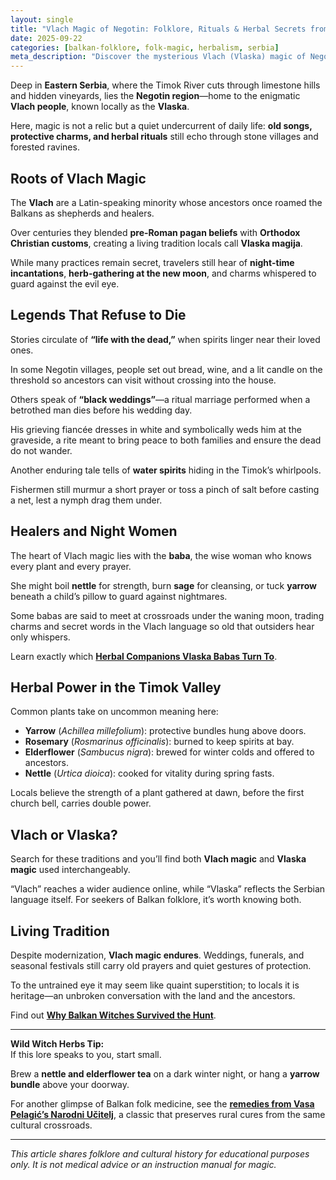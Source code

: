 ```yaml
---
layout: single
title: "Vlach Magic of Negotin: Folklore, Rituals & Herbal Secrets from Eastern Serbia"
date: 2025-09-22
categories: [balkan-folklore, folk-magic, herbalism, serbia]
meta_description: "Discover the mysterious Vlach (Vlaska) magic of Negotin, Serbia—ancient rituals, true legends, protective herbs, and timeless Balkan folklore."
---
```


Deep in **Eastern Serbia**, where the Timok River cuts through limestone hills and hidden vineyards, lies the **Negotin region**—home to the enigmatic **Vlach people**, known locally as the **Vlaska**. 

Here, magic is not a relic but a quiet undercurrent of daily life: **old songs, protective charms, and herbal rituals** still echo through stone villages and forested ravines.

## Roots of Vlach Magic

The **Vlach** are a Latin-speaking minority whose ancestors once roamed the Balkans as shepherds and healers. 

Over centuries they blended **pre-Roman pagan beliefs** with **Orthodox Christian customs**, creating a living tradition locals call **Vlaska magija**. 

While many practices remain secret, travelers still hear of **night-time incantations**, **herb-gathering at the new moon**, and charms whispered to guard against the evil eye.

## Legends That Refuse to Die

Stories circulate of **“life with the dead,”** when spirits linger near their loved ones. 

In some Negotin villages, people set out bread, wine, and a lit candle on the threshold so ancestors can visit without crossing into the house. 

Others speak of **“black weddings”**—a ritual marriage performed when a betrothed man dies before his wedding day. 

His grieving fiancée dresses in white and symbolically weds him at the graveside, a rite meant to bring peace to both families and ensure the dead do not wander.

Another enduring tale tells of **water spirits** hiding in the Timok’s whirlpools. 

Fishermen still murmur a short prayer or toss a pinch of salt before casting a net, lest a nymph drag them under.

## Healers and Night Women

The heart of Vlach magic lies with the **baba**, the wise woman who knows every plant and every prayer. 

She might boil **nettle** for strength, burn **sage** for cleansing, or tuck **yarrow** beneath a child’s pillow to guard against nightmares. 

Some babas are said to meet at crossroads under the waning moon, trading charms and secret words in the Vlach language so old that outsiders hear only whispers.

Learn exactly which **[Herbal Companions Vlaska Babas Turn To](/herbs-vlach-wise-women/)**. 

## Herbal Power in the Timok Valley

Common plants take on uncommon meaning here:

* **Yarrow** (*Achillea millefolium*): protective bundles hung above doors.  
* **Rosemary** (*Rosmarinus officinalis*): burned to keep spirits at bay.  
* **Elderflower** (*Sambucus nigra*): brewed for winter colds and offered to ancestors.  
* **Nettle** (*Urtica dioica*): cooked for vitality during spring fasts.  

Locals believe the strength of a plant gathered at dawn, before the first church bell, carries double power.

## Vlach or Vlaska?

Search for these traditions and you’ll find both **Vlach magic** and **Vlaska magic** used interchangeably. 

“Vlach” reaches a wider audience online, while “Vlaska” reflects the Serbian language itself. For seekers of Balkan folklore, it’s worth knowing both.

## Living Tradition

Despite modernization, **Vlach magic endures**. Weddings, funerals, and seasonal festivals still carry old prayers and quiet gestures of protection. 

To the untrained eye it may seem like quaint superstition; to locals it is heritage—an unbroken conversation with the land and the ancestors.

Find out **[Why Balkan Witches Survived the Hunt](/balkan-witches/)**. 

---

**Wild Witch Herbs Tip:**  
If this lore speaks to you, start small. 

Brew a **nettle and elderflower tea** on a dark winter night, or hang a **yarrow bundle** above your doorway.

For another glimpse of Balkan folk medicine, see the **[remedies from Vasa Pelagić’s Narodni Učitelj](/lessons-vasa-pelagic/)**, a classic that preserves rural cures from the same cultural crossroads.


---

*This article shares folklore and cultural history for educational purposes only. It is not medical advice or an instruction manual for magic.*
